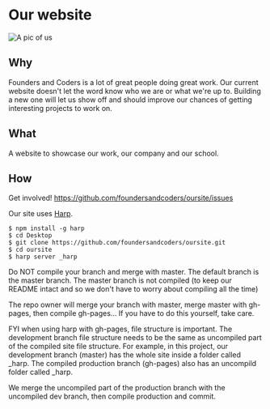 # Our website

![A pic of us](http://pbs.twimg.com/profile_banners/971846516/1420718128/1500x500)

## Why
Founders and Coders is a lot of great people doing great work. Our current website doesn't let the word know who we are or what we're up to. Building a new one will let us show off and should improve our chances of getting interesting projects to work on.

## What
A website to showcase our work, our company and our school.

## How
Get involved! https://github.com/foundersandcoders/oursite/issues

Our site uses [Harp](http://harpjs.com/).
```
$ npm install -g harp 
$ cd Desktop
$ git clone https://github.com/foundersandcoders/oursite.git
$ cd oursite
$ harp server _harp
```

Do NOT compile your branch and merge with master.
The default branch is the master branch.
The master branch is not compiled (to keep our README intact and so we don't have to worry about compiling all the time)

The repo owner will merge your branch with master, merge master with gh-pages, then compile gh-pages... If you have to do this yourself, take care.

FYI when using harp with gh-pages, file structure is important. The development branch file structure needs to be the same as uncompiled part of the compiled site file structure. For example, in this project, our development branch (master) has the whole site inside a folder called _harp. The compiled production branch (gh-pages) also has an uncompild folder called _harp. 

We merge the uncompiled part of the production branch with the uncompiled dev branch, then compile production and commit.

```
